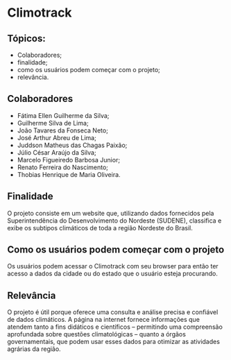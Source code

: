 # Climotrack

## Tópicos:
  - Colaboradores;
  - finalidade;
  - como os usuários podem começar com o projeto;
  - relevância.

## Colaboradores
   - Fátima Ellen Guilherme da Silva;
   - Guilherme Silva de Lima;
   - João Tavares da Fonseca Neto;
   - José Arthur Abreu de Lima;
   - Juddson Matheus das Chagas Paixão;
   - Júlio César Araújo da Silva;
   - Marcelo Figueiredo Barbosa Junior;
   - Renato Ferreira do Nascimento;
   - Thobias Henrique de Maria Oliveira.

## Finalidade
O projeto consiste em um website que, utilizando dados fornecidos pela Superintendência do Desenvolvimento do Nordeste (SUDENE), classifica e exibe os subtipos climáticos de toda a região Nordeste do Brasil.

## Como os usuários podem começar com o projeto
Os usuários podem acessar o Climotrack com seu browser para então ter acesso a dados da cidade ou do estado que o usuário esteja procurando.

## Relevância
O projeto é útil porque oferece uma consulta e análise precisa e confiável de dados climáticos. A página na internet fornece informações que atendem tanto a fins didáticos e científicos – permitindo uma compreensão aprofundada sobre questões climatológicas – quanto a órgãos governamentais, que podem usar esses dados para otimizar as atividades agrárias da região.



  
